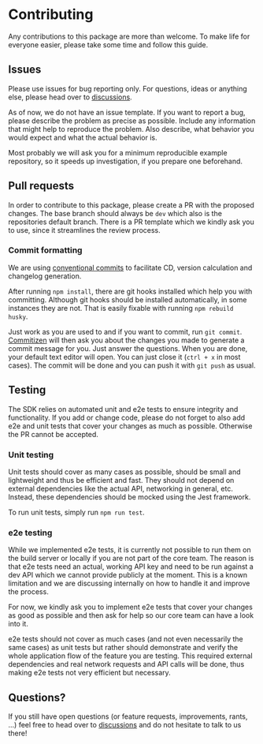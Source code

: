 # Contributing

Any contributions to this package are more than welcome. To make life for everyone easier, please take some time and follow this guide.

## Issues

Please use issues for bug reporting only. For questions, ideas or anything else, please head over to
[discussions](https://github.com/tough-solutions/tough.zone-sdk/discussions).

As of now, we do not have an issue template. If you want to report a bug, please describe the problem as precise as possible.
Include any information that might help to reproduce the problem. Also describe, what behavior you would expect and what the
actual behavior is.

Most probably we will ask you for a minimum reproducible example repository, so it speeds up investigation, if you prepare
one beforehand.

## Pull requests

In order to contribute to this package, please create a PR with the proposed changes. The base branch should always be `dev`
which also is the repositories default branch. There is a PR template which we kindly ask you to use, since it streamlines the
review process.

### Commit formatting

We are using [conventional commits](https://www.conventionalcommits.org/en/v1.0.0/) to facilitate CD, version calculation and
changelog generation.

After running `npm install`, there are git hooks installed which help you with committing.
Although git hooks should be installed automatically, in some instances they are not. That is easily fixable with running
`npm rebuild husky`.

Just work as you are used to and if you want to commit, run `git commit`.
[Commitizen](https://github.com/commitizen/cz-cli) will then ask you about the changes you made to generate a commit
message for you. Just answer the questions. When you are done, your default text editor will open. You can just close it
(`ctrl + x` in most cases). The commit will be done and you can push it with `git push` as usual.

## Testing

The SDK relies on automated unit and e2e tests to ensure integrity and functionality.
If you add or change code, please do not forget to also add e2e and unit tests that cover your changes as much as possible.
Otherwise the PR cannot be accepted.

### Unit testing

Unit tests should cover as many cases as possible, should be small and lightweight and thus be efficient and fast.
They should not depend on external dependencies like the actual API, networking in general, etc. Instead, these dependencies
should be mocked using the Jest framework.

To run unit tests, simply run `npm run test`.

### e2e testing

While we implemented e2e tests, it is currently not possible to run them on the build server or locally if you are not part
of the core team. The reason is that e2e tests need an actual, working API key and need to be run against a dev API
which we cannot provide publicly at the moment. This is a known limitation and we are discussing internally on how to handle
it and improve the process.

For now, we kindly ask you to implement e2e tests that cover your changes as good as possible and then ask for help so our
core team can have a look into it.

e2e tests should not cover as much cases (and not even necessarily the same cases) as unit tests but rather should demonstrate
and verify the whole application flow of the feature you are testing. This required external dependencies and real network requests
and API calls will be done, thus making e2e tests not very efficient but necessary.

## Questions?

If you still have open questions (or feature requests, improvements, rants, ...) feel free to head over to
[discussions](https://github.com/tough-solutions/tough.zone-sdk/discussions) and do not hesitate to talk to us there!
